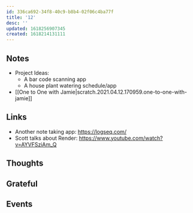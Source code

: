 ```yaml
---
id: 336ca692-34f8-40c9-b8b4-02f06c4ba77f
title: '12'
desc: ''
updated: 1618256907345
created: 1618214131111
---
```


## Notes

- Project Ideas:
  - A bar code scanning app
  - A house plant watering schedule/app
- [[One to One with Jamie|scratch.2021.04.12.170959.one-to-one-with-jamie]]

## Links

- Another note taking app: https://logseq.com/
- Scott talks about Render:
  https://www.youtube.com/watch?v=AYVFSziAm_Q

## Thoughts

## Grateful

## Events
